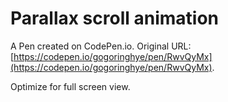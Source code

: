 # Parallax scroll animation

A Pen created on CodePen.io. Original URL: [https://codepen.io/gogoringhye/pen/RwvQyMx](https://codepen.io/gogoringhye/pen/RwvQyMx).

Optimize for full screen view.